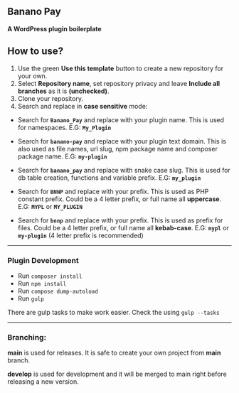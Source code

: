 ## Banano Pay
**A WordPress plugin boilerplate**

## How to use?

1. Use the green **Use this template** button to create a new repository for your own.
2. Select **Repository name**, set repository privacy and leave **Include all branches** as it is **(unchecked)**.
3. Clone your repository.
4. Search and replace in **case sensitive** mode:

* Search for **`Banano_Pay`** and replace with your plugin name. This is used for namespaces. E.G: **`My_Plugin`**

* Search for **`banano-pay`** and replace with your plugin text domain. This is also used as file names, url slug, npm package name and composer package name. E.G: **`my-plugin`**

* Search for **`banano_pay`** and replace with snake case slug. This is used for db table creation, functions and variable prefix. E.G: **`my_plugin`**

* Search for **`BNNP`** and replace with your prefix. This is used as PHP constant prefix. Could be a 4 letter prefix, or full name all **uppercase**. E.G: **`MYPL`** or **`MY_PLUGIN`**

* Search for **`bnnp`** and replace with your prefix. This is used as prefix for files. Could be a 4 letter prefix, or full name all **kebab-case**. E.G: **`mypl`** or **`my-plugin`** (4 letter prefix is recommended)
---
### Plugin Development
* Run `composer install`
* Run `npm install`
* Run `compose dump-autoload`
* Run `gulp`

There are gulp tasks to make work easier. Check the using `gulp --tasks`

---
### Branching:
**main** is used for releases. It is safe to create your own project from **main** branch.

**develop** is used for development and it will be merged to main right before releasing a new version.
